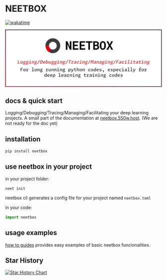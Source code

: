 # NEETBOX

[![wakatime](https://wakatime.com/badge/user/b93a26b6-8ea1-44ef-99ed-bcb6e2c732f1/project/8f99904d-dbb1-49e4-814d-8d18bf1e6d1c.svg)](https://wakatime.com/badge/user/b93a26b6-8ea1-44ef-99ed-bcb6e2c732f1/project/8f99904d-dbb1-49e4-814d-8d18bf1e6d1c)

![](doc\static\img\readme.png)

## docs & quick start

Logging/Debugging/Tracing/Managing/Facilitating your deep learning projects. A small part of the documentation at [neetbox.550w.host](https://neetbox.550w.host). (We are not ready for the doc yet)

## installation

```bash
pip install neetbox
```

## use neetbox in your project

in your project folder:
```
neet init
```
neetbox cli generates a config file for your project named `neetbox.toml`

in your code:
```python
import neetbox
```

## usage examples

[how to guides](todo) provides easy examples of basic neetbox funcionalities.

## Star History

[![Star History Chart](https://api.star-history.com/svg?repos=visualDust/neetbox&type=Date)](https://star-history.com/#visualDust/neetbox&Date)
